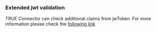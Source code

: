 ### Extended jwt validation <a href="#extendedjwt" id="extendedjwt"></a>

TRUE Connector can check additional claims from jwToken. For more information please check the [following link](https://github.com/Engineering-Research-and-Development/true-connector-execution_core_container/blob/1.14.8/doc/TRANSPORTCERTSSHA256.md)
